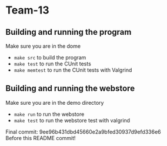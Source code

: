 # Team-13

## Building and running the program
Make sure you are in the dome 
* `make src` to build the program
* `make test` to run the CUnit tests
* `make memtest` to run the CUnit tests with Valgrind

## Building and running the webstore
Make sure you are in the demo directory

* `make run` to run the webstore
* `make test` to run the webstore test with valgrind

Final commit: 9ee96b431dbd45660e2a9bfed30937d9efd336e6  
Before this README commit!